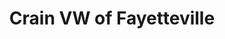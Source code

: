 ---
title: "Crain VW of Fayetteville"
url: /fayetteville/crain-vw-of-fayetteville/
shop: Autohaus
---